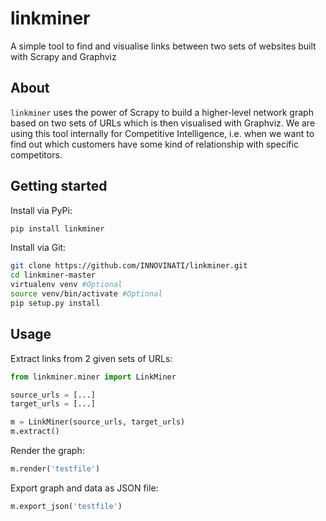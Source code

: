 # linkminer
A simple tool to find and visualise links between two sets of websites built with Scrapy and Graphviz

## About
`linkminer` uses the power of Scrapy to build a higher-level network graph based on two sets of URLs which is then visualised with Graphviz. We are using this tool internally for Competitive Intelligence, i.e. when we want to find out which customers
have some kind of relationship with specific competitors.

## Getting started
Install via PyPi:
```bash
pip install linkminer
```
Install via Git:
```bash
git clone https://github.com/INNOVINATI/linkminer.git
cd linkminer-master
virtualenv venv #Optional
source venv/bin/activate #Optional
pip setup.py install
```
## Usage
Extract links from 2 given sets of URLs:
```python
from linkminer.miner import LinkMiner

source_urls = [...]
target_urls = [...]

m = LinkMiner(source_urls, target_urls)
m.extract()
```
Render the graph:
```python
m.render('testfile')
```
Export graph and data as JSON file:
```python
m.export_json('testfile')
```